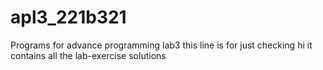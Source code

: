 # apl3_221b321
Programs for advance programming lab3
this line is for just checking 
hi 
it contains all the lab-exercise solutions
